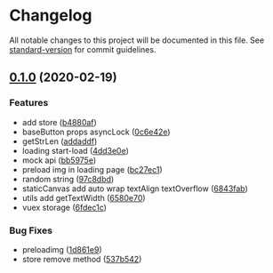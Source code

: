 # Changelog

All notable changes to this project will be documented in this file. See [standard-version](https://github.com/conventional-changelog/standard-version) for commit guidelines.

## [0.1.0](https://github.com/musi1024/vue-component-library/compare/v1.5.0...v0.1.0) (2020-02-19)


### Features

* add store ([b4880af](https://github.com/musi1024/vue-component-library/commit/b4880af7eaf6c1d871b16512acafaef07155c604))
* baseButton props asyncLock ([0c6e42e](https://github.com/musi1024/vue-component-library/commit/0c6e42ee9b20797e608d4b02e0d06e155bb7d529))
* getStrLen ([addaddf](https://github.com/musi1024/vue-component-library/commit/addaddf9b0ba99cb94572421c5ccb82722d48deb))
* loading start-load ([4dd3e0e](https://github.com/musi1024/vue-component-library/commit/4dd3e0e24c08ed7c3f11cdbbd45f7730aaeb5779))
* mock api ([bb5975e](https://github.com/musi1024/vue-component-library/commit/bb5975ee3ace6e987ede967ab1ed522b85b5b8ad))
* preload img in loading page ([bc27ec1](https://github.com/musi1024/vue-component-library/commit/bc27ec170eac7b2c5a1d24912671cae2728e0049))
* random string ([97c8dbd](https://github.com/musi1024/vue-component-library/commit/97c8dbd1d6b843e1fd9b33f16139d96b3375a816))
* staticCanvas add auto wrap textAlign textOverflow ([6843fab](https://github.com/musi1024/vue-component-library/commit/6843fabebb9ff4869dcb2952803841bf3b7a1508))
* utils add  getTextWidth ([6580e70](https://github.com/musi1024/vue-component-library/commit/6580e70a51e88b9c15f8773d5b19fde77f373442))
* vuex storage ([6fdec1c](https://github.com/musi1024/vue-component-library/commit/6fdec1c958109a5b77b533fb31b0852f6e823216))


### Bug Fixes

* preloadimg ([1d861e9](https://github.com/musi1024/vue-component-library/commit/1d861e9907c4d051f8edc8359da1908c844b1bda))
* store remove method ([537b542](https://github.com/musi1024/vue-component-library/commit/537b5428bb55e57cb08aa49c6073ab0c0d915390))
